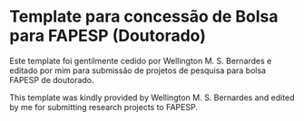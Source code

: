 # Template para concessão de Bolsa para FAPESP (Doutorado)

Este template foi gentilmente cedido por Wellington M. S. Bernardes e editado por mim para submissão de projetos de pesquisa para bolsa FAPESP de doutorado. 


This template was kindly provided by Wellington M. S. Bernardes and edited by me for submitting research projects to FAPESP.
